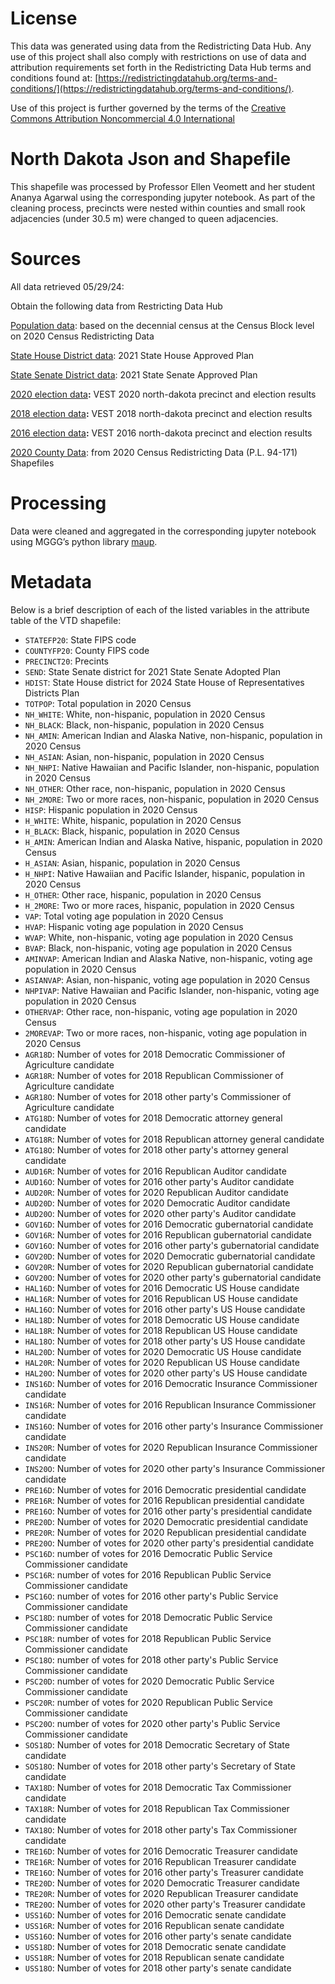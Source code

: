 # License
This data was generated using data from the Redistricting Data Hub.  Any use of this project shall also comply with restrictions on use of data and attribution requirements set forth in the Redistricting Data Hub terms and conditions found at: [https://redistrictingdatahub.org/terms-and-conditions/](https://redistrictingdatahub.org/terms-and-conditions/).

Use of this project is further governed by the terms of the [Creative Commons Attribution Noncommercial 4.0 International](https://creativecommons.org/licenses/by-nc/4.0/legalcode.en)

# North Dakota Json and  Shapefile

This shapefile was processed by Professor Ellen Veomett and her student Ananya Agarwal using the corresponding jupyter notebook.  As part of the cleaning process, precincts were nested within counties and small rook adjacencies (under 30.5 m) were changed to queen adjacencies.

# **Sources**
All data retrieved 05/29/24:

Obtain the following data from Restricting Data Hub

[Population data](https://redistrictingdatahub.org/dataset/north-dakota-block-pl-94171-2020-by-table/): based on the decennial census at the Census Block level on 2020 Census Redistricting Data

[State House District data](https://redistrictingdatahub.org/dataset/2021-north-dakota-state-house-of-representatives-approved-plan/): 2021 State House Approved Plan

[State Senate District data](https://redistrictingdatahub.org/dataset/2021-north-dakota-state-senate-approved-plan/): 2021 State Senate Approved Plan

[2020 election data](https://redistrictingdatahub.org/dataset/vest-2020-north-dakota-precinct-boundaries-and-election-results/)**:**  VEST 2020 north-dakota precinct and election results

[2018 election data](https://redistrictingdatahub.org/dataset/vest-2018-north-dakota-precinct-and-election-results/)**:**  VEST 2018 north-dakota precinct and election results

[2016 election data](https://redistrictingdatahub.org/dataset/vest-2016-north-dakota-precinct-and-election-results/)**:**  VEST 2016 north-dakota precinct and election results

[2020 County Data](https://redistrictingdatahub.org/dataset/north-dakota-county-pl-94171-2020/): from 2020 Census Redistricting Data (P.L. 94-171) Shapefiles

# **Processing**

Data were cleaned and aggregated in the corresponding jupyter notebook using MGGG’s python library [maup](https://github.com/mggg/maup). 

# **Metadata**

Below is a brief description of each of the listed variables in the attribute table of the VTD shapefile:

- `STATEFP20`: State FIPS code
- `COUNTYFP20`: County FIPS code
- `PRECINCT20`: Precints
- `SEND`: State Senate district for 2021 State Senate Adopted Plan
- `HDIST`: State House district for 2024 State House of Representatives Districts Plan
- `TOTPOP`: Total population in 2020 Census
- `NH_WHITE`: White, non-hispanic, population in 2020 Census
- `NH_BLACK`: Black, non-hispanic, population in 2020 Census
- `NH_AMIN`: American Indian and Alaska Native, non-hispanic, population in 2020 Census
- `NH_ASIAN`: Asian, non-hispanic, population in 2020 Census
- `NH_NHPI`: Native Hawaiian and Pacific Islander, non-hispanic, population in 2020 Census
- `NH_OTHER`: Other race, non-hispanic, population in 2020 Census
- `NH_2MORE`: Two or more races, non-hispanic, population in 2020 Census
- `HISP`: Hispanic population in 2020 Census
- `H_WHITE`: White, hispanic, population in 2020 Census
- `H_BLACK`: Black, hispanic, population in 2020 Census
- `H_AMIN`: American Indian and Alaska Native, hispanic, population in 2020 Census
- `H_ASIAN`: Asian, hispanic, population in 2020 Census
- `H_NHPI`: Native Hawaiian and Pacific Islander, hispanic, population in 2020 Census
- `H_OTHER`: Other race, hispanic, population in 2020 Census
- `H_2MORE`: Two or more races, hispanic, population in 2020 Census
- `VAP`: Total voting age population in 2020 Census
- `HVAP`: Hispanic voting age population in 2020 Census
- `WVAP`: White, non-hispanic, voting age population in 2020 Census
- `BVAP`: Black, non-hispanic, voting age population in 2020 Census
- `AMINVAP`: American Indian and Alaska Native, non-hispanic, voting age population in 2020 Census
- `ASIANVAP`: Asian, non-hispanic, voting age population in 2020 Census
- `NHPIVAP`: Native Hawaiian and Pacific Islander, non-hispanic, voting age population in 2020 Census
- `OTHERVAP`: Other race, non-hispanic, voting age population in 2020 Census
- `2MOREVAP`: Two or more races, non-hispanic, voting age population in 2020 Census
- `AGR18D`: Number of votes for 2018 Democratic Commissioner of Agriculture candidate
- `AGR18R`: Number of votes for 2018 Republican Commissioner of Agriculture candidate
- `AGR18O`: Number of votes for 2018 other party's Commissioner of Agriculture candidate
- `ATG18D`: Number of votes for 2018 Democratic attorney general candidate
- `ATG18R`: Number of votes for 2018 Republican attorney general candidate
- `ATG18O`: Number of votes for 2018 other party's attorney general candidate
- `AUD16R`: Number of votes for 2016 Republican Auditor candidate
- `AUD16O`: Number of votes for 2016 other party's Auditor candidate
- `AUD20R`: Number of votes for 2020 Republican Auditor candidate
- `AUD20D`: Number of votes for 2020 Democratic Auditor candidate
- `AUD20O`: Number of votes for 2020 other party's Auditor candidate
- `GOV16D`: Number of votes for 2016 Democratic gubernatorial candidate
- `GOV16R`: Number of votes for 2016 Republican gubernatorial candidate
- `GOV16O`: Number of votes for 2016 other party's gubernatorial candidate
- `GOV20D`: Number of votes for 2020 Democratic gubernatorial candidate
- `GOV20R`: Number of votes for 2020 Republican gubernatorial candidate
- `GOV20O`: Number of votes for 2020 other party's gubernatorial candidate
- `HAL16D`: Number of votes for 2016 Democratic US House candidate
- `HAL16R`: Number of votes for 2016 Republican US House candidate
- `HAL16O`: Number of votes for 2016 other party's US House candidate
- `HAL18D`: Number of votes for 2018 Democratic US House candidate
- `HAL18R`: Number of votes for 2018 Republican US House candidate
- `HAL18O`: Number of votes for 2018 other party's US House candidate
- `HAL20D`: Number of votes for 2020 Democratic US House candidate
- `HAL20R`: Number of votes for 2020 Republican US House candidate
- `HAL20O`: Number of votes for 2020 other party's US House candidate
- `INS16D`: Number of votes for 2016 Democratic Insurance Commissioner candidate
- `INS16R`: Number of votes for 2016 Republican Insurance Commissioner candidate
- `INS16O`: Number of votes for 2016 other party's Insurance Commissioner candidate
- `INS20R`: Number of votes for 2020 Republican Insurance Commissioner candidate
- `INS20O`: Number of votes for 2020 other party's Insurance Commissioner candidate
- `PRE16D`: Number of votes for 2016 Democratic presidential candidate
- `PRE16R`: Number of votes for 2016 Republican presidential candidate
- `PRE16O`: Number of votes for 2016 other party's presidential candidate
- `PRE20D`: Number of votes for 2020 Democratic presidential candidate
- `PRE20R`: Number of votes for 2020 Republican presidential candidate
- `PRE20O`: Number of votes for 2020 other party's presidential candidate
- `PSC16D`: number of votes for 2016 Democratic Public Service Commissioner candidate
- `PSC16R`: number of votes for 2016 Republican Public Service Commissioner candidate
- `PSC16O`: number of votes for 2016 other party's Public Service Commissioner candidate
- `PSC18D`: number of votes for 2018 Democratic Public Service Commissioner candidate
- `PSC18R`: number of votes for 2018 Republican Public Service Commissioner candidate
- `PSC18O`: number of votes for 2018 other party's Public Service Commissioner candidate
- `PSC20D`: number of votes for 2020 Democratic Public Service Commissioner candidate
- `PSC20R`: number of votes for 2020 Republican Public Service Commissioner candidate
- `PSC20O`: number of votes for 2020 other party's Public Service Commissioner candidate
- `SOS18D`: Number of votes for 2018 Democratic Secretary of State candidate
- `SOS18O`: Number of votes for 2018 other party's Secretary of State candidate
- `TAX18D`: Number of votes for 2018 Democratic Tax Commissioner candidate
- `TAX18R`: Number of votes for 2018 Republican Tax Commissioner candidate
- `TAX18O`: Number of votes for 2018 other party's Tax Commissioner candidate
- `TRE16D`: Number of votes for 2016 Democratic Treasurer candidate
- `TRE16R`: Number of votes for 2016 Republican Treasurer candidate
- `TRE16O`: Number of votes for 2016 other party's Treasurer candidate
- `TRE20D`: Number of votes for 2020 Democratic Treasurer candidate
- `TRE20R`: Number of votes for 2020 Republican Treasurer candidate
- `TRE20O`: Number of votes for 2020 other party's Treasurer candidate
- `USS16D`: Number of votes for 2016 Democratic senate candidate
- `USS16R`: Number of votes for 2016 Republican senate candidate
- `USS16O`: Number of votes for 2016 other party's senate candidate
- `USS18D`: Number of votes for 2018 Democratic senate candidate
- `USS18R`: Number of votes for 2018 Republican senate candidate
- `USS18O`: Number of votes for 2018 other party's senate candidate

